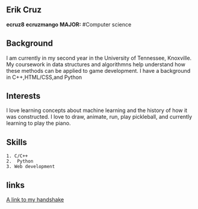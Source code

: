 ## Erik Cruz

**ecruz8**
**ecruzmango**
**MAJOR:** #Computer science

## Background
I am currently in my second year in the University of Tennessee, Knoxville. My coursework in data structures and algorithmns help understand how these methods can be applied to game development. I have a background in C++,HTML/CSS,and Python 


## Interests
I love learning concepts about machine learning and the history of how it was constructed. I love to draw, animate, run, play pickleball, and currently learning to play the piano. 

## Skills
    1. C/C++
    2.  Python
    3. Web development

## links
[A link to my handshake](https://app.joinhandshake.com/profiles/46902882)
